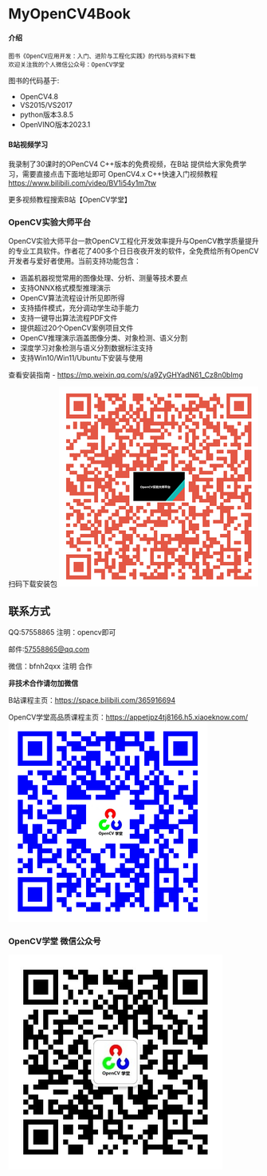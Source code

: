 # MyOpenCV4Book

#### 介绍
```
图书《OpenCV应用开发：入门、进阶与工程化实践》的代码与资料下载
欢迎关注我的个人微信公众号：OpenCV学堂
```
图书的代码基于:
- OpenCV4.8
- VS2015/VS2017
- python版本3.8.5
- OpenVINO版本2023.1

#### B站视频学习
我录制了30课时的OPenCV4 C++版本的免费视频，在B站
提供给大家免费学习，需要直接点击下面地址即可
OpenCV4.x  C++快速入门视频教程
https://www.bilibili.com/video/BV1i54y1m7tw

更多视频教程搜索B站【OpenCV学堂】

### OpenCV实验大师平台
OpenCV实验大师平台一款OpenCV工程化开发效率提升与OpenCV教学质量提升的专业工具软件。作者花了400多个日日夜夜开发的软件，全免费给所有OpenCV开发者与爱好者使用。当前支持功能包含：
- 涵盖机器视觉常用的图像处理、分析、测量等技术要点
- 支持ONNX格式模型推理演示
- OpenCV算法流程设计所见即所得
- 支持插件模式，充分调动学生动手能力
- 支持一键导出算法流程PDF文件
- 提供超过20个OpenCV案例项目文件
- OpenCV推理演示涵盖图像分类、对象检测、语义分割
- 深度学习对象检测与语义分割数据标注支持
- 支持Win10/Win11/Ubuntu下安装与使用

查看安装指南 - https://mp.weixin.qq.com/s/a9ZyGHYadN61_Cz8n0bImg

扫码下载安装包
![](OEMTS.png)


## 联系方式
QQ:57558865 注明：opencv即可

邮件:57558865@qq.com

微信：bfnh2qxx 注明 合作

<b>非技术合作请勿加微信</b>

B站课程主页：https://space.bilibili.com/365916694

OpenCV学堂高品质课程主页：https://appetjpz4tj8166.h5.xiaoeknow.com/
![](OpenCV4_ROAD.png)

### OpenCV学堂 微信公众号
![](CVSCHOOL.jpg)
